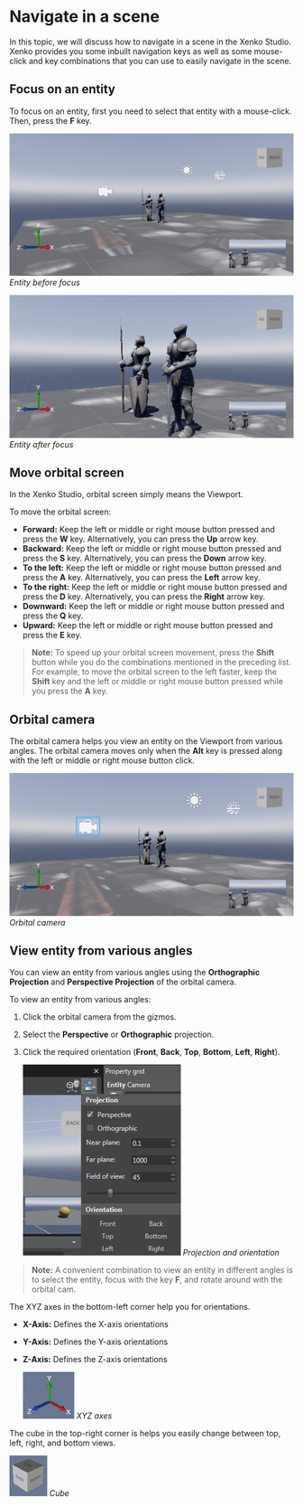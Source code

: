# Navigate in a scene

In this topic, we will discuss how to navigate in a scene in the Xenko Studio. Xenko provides you some inbuilt navigation keys as well as some mouse-click and key combinations that you can use to easily navigate in the scene.

## Focus on an entity

To focus on an entity, first you need to select that entity with a mouse-click. Then, press the **F** key.

   ![Entity before focus](media/navigate-in-scene-before-focus.png)
   _Entity before focus_

   ![Entity after focus](media/navigate-in-scene-after-focus.png)
   _Entity after focus_

## Move orbital screen

In the Xenko Studio, orbital screen simply means the Viewport.

To move the orbital screen:

* **Forward:** Keep the left or middle or right mouse button pressed and press the **W** key. Alternatively, you can press the **Up** arrow key.
* **Backward:** Keep the left or middle or right mouse button pressed and press the **S** key. Alternatively, you can press the **Down** arrow key.
* **To the left:** Keep the left or middle or right mouse button pressed and press the **A** key. Alternatively, you can press the **Left** arrow key.
* **To the right:** Keep the left or middle or right mouse button pressed and press the **D** key. Alternatively, you can press the **Right** arrow key.
* **Downward:** Keep the left or middle or right mouse button pressed and press the **Q** key.
* **Upward:** Keep the left or middle or right mouse button pressed and press the **E** key.

>**Note:** To speed up your orbital screen movement, press the **Shift** button while you do the combinations mentioned in the preceding list. For example, to move the orbital screen to the left faster, keep the **Shift** key and the left or middle or right mouse button pressed while you press the **A**  key.

## Orbital camera

The orbital camera helps you view an entity on the Viewport from various angles. The orbital camera moves only when the **Alt** key is pressed along with the left or middle or right mouse button click.

   ![Orbital camera](media/navigate-in-scene-orbital-camera.png)
   _Orbital camera_

## View entity from various angles

You can view an entity from various angles using the **Orthographic Projection** and **Perspective Projection** of the orbital camera. 

To view an entity from various angles:

1. Click the orbital camera from the gizmos.
2. Select the **Perspective** or **Orthographic** projection.
3. Click the required orientation (**Front**, **Back**, **Top**, **Bottom**, **Left**, **Right**).

   ![View an entity](media/navigate-in-scene-projection-orientation.png)
   _Projection and orientation_

>**Note:** A convenient combination to view an entity in different angles is to select the entity, focus with the key **F**, and rotate around with the orbital cam.
   
The XYZ axes in the bottom-left corner help you for orientations.

* **X-Axis:** Defines the X-axis orientations
* **Y-Axis:** Defines the Y-axis orientations
* **Z-Axis:** Defines the Z-axis orientations

   ![XYZ axes](media/navigate-in-scene-axes.png)
   _XYZ axes_

The cube in the top-right corner is helps you easily change between top, left, right, and bottom views.

   ![Cube](media/navigate-in-scene-cube.png)
   _Cube_